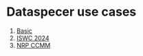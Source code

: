 # Dataspecer use cases
1. [Basic](basic.md)
2. [ISWC 2024](https://dataspecer.com/papers/iswc2024/)
3. [NRP CCMM](ccmm.md)
